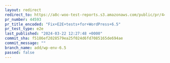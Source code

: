 ```yaml
---
layout: redirect
redirect_to: https://a8c-woo-test-reports.s3.amazonaws.com/public/pr/44593/e2e/index.html
pr_number: 44593
pr_title_encoded: "Fix+E2E+tests+for+WordPress+6.5"
pr_test_type: e2e
last_published: "2024-03-22 12:27:48 +0000"
commit_sha: f5186ef2028579ea25f024d6fd7085165de694ae
commit_message: ""
branch_name: add/wp-env-6.5
passed: false
---
```

